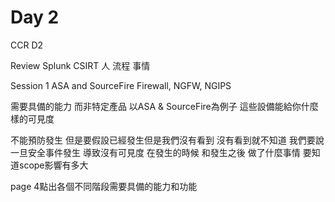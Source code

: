 # Day 2

CCR D2

Review 
Splunk
CSIRT 人 流程 事情

Session 1
ASA and SourceFire Firewall, 
NGFW, NGIPS

需要具備的能力 而非特定產品
以ASA & SourceFire為例子
這些設備能給你什麼樣的可見度

不能預防發生 但是要假設已經發生但是我們沒有看到 沒有看到就不知道 我們要說一旦安全事件發生 導致沒有可見度 在發生的時候 和發生之後 做了什麼事情
要知道scope影響有多大

page 4點出各個不同階段需要具備的能力和功能